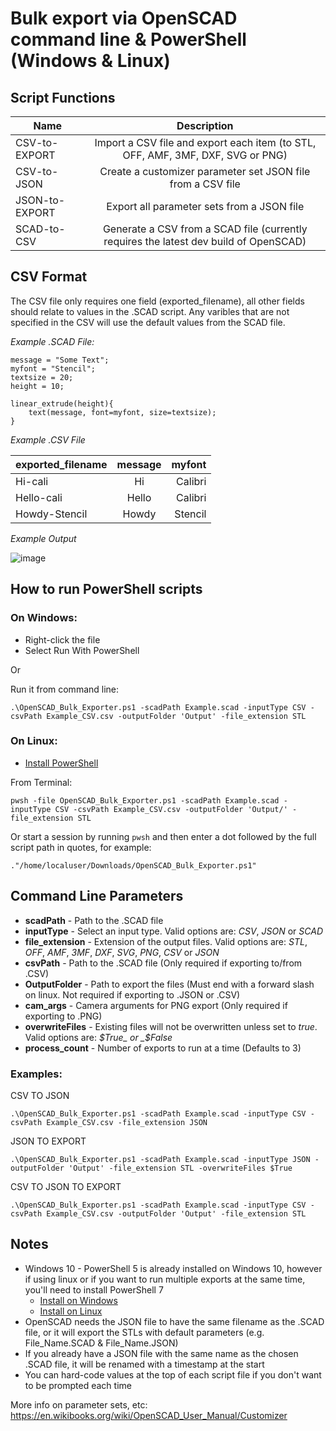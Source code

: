 # Bulk export via OpenSCAD command line & PowerShell (Windows & Linux)

## Script Functions

| Name          | Description                                                                            |
| --------------|:--------------------------------------------------------------------------------------:|
| CSV-to-EXPORT | Import a CSV file and export each item (to STL, OFF, AMF, 3MF, DXF, SVG or PNG)        |
| CSV-to-JSON   | Create a customizer parameter set JSON file from a CSV file                            |
| JSON-to-EXPORT| Export all parameter sets from a JSON file                                             |
| SCAD-to-CSV   | Generate a CSV from a SCAD file (currently requires the latest dev build of OpenSCAD)  |

## CSV Format

The CSV file only requires one field (exported_filename), all other fields should relate to values in the .SCAD script. Any varibles that are not specified in the CSV will use the default values from the SCAD file.

_Example .SCAD File:_

    message = "Some Text";
    myfont = "Stencil";
    textsize = 20;
    height = 10;

    linear_extrude(height){
        text(message, font=myfont, size=textsize);
    }

_Example .CSV File_

| exported_filename | message   | myfont  |
| ------------------|:---------:| -------:|
| Hi-cali           | Hi        | Calibri |
| Hello-cali        | Hello     | Calibri |
| Howdy-Stencil     | Howdy     | Stencil |

_Example Output_

![image](https://user-images.githubusercontent.com/50000826/140439376-16148446-163c-4ac3-9986-237b54ac9945.png)


## How to run PowerShell scripts

### On Windows:
* Right-click the file
* Select Run With PowerShell

Or

Run it from command line:

    .\OpenSCAD_Bulk_Exporter.ps1 -scadPath Example.scad -inputType CSV -csvPath Example_CSV.csv -outputFolder 'Output' -file_extension STL

### On Linux:
* [Install PowerShell](https://docs.microsoft.com/en-us/powershell/scripting/install/installing-powershell-on-linux?view=powershell-7.2)

From Terminal:

    pwsh -file OpenSCAD_Bulk_Exporter.ps1 -scadPath Example.scad -inputType CSV -csvPath Example_CSV.csv -outputFolder 'Output/' -file_extension STL

Or start a session by running ```pwsh``` and then enter a dot followed by the full script path in quotes, for example:

    ."/home/localuser/Downloads/OpenSCAD_Bulk_Exporter.ps1"

## Command Line Parameters

* __scadPath__ - Path to the .SCAD file
* __inputType__ - Select an input type. Valid options are: _CSV_, _JSON_ or _SCAD_
* __file_extension__ - Extension of the output files. Valid options are: _STL_, _OFF_, _AMF_, _3MF_, _DXF_, _SVG_, _PNG_, _CSV_ or _JSON_
* __csvPath__ - Path to the .SCAD file (Only required if exporting to/from .CSV)
* __OutputFolder__ - Path to export the files (Must end with a forward slash on linux. Not required if exporting to .JSON or .CSV)
* __cam_args__ - Camera arguments for PNG export (Only required if exporting to .PNG)
* __overwriteFiles__ - Existing files will not be overwritten unless set to _true_. Valid options are: _$True_ or _$False_
* __process_count__ - Number of exports to run at a time (Defaults to 3)

### Examples:

CSV TO JSON

    .\OpenSCAD_Bulk_Exporter.ps1 -scadPath Example.scad -inputType CSV -csvPath Example_CSV.csv -file_extension JSON

JSON TO EXPORT

    .\OpenSCAD_Bulk_Exporter.ps1 -scadPath Example.scad -inputType JSON -outputFolder 'Output' -file_extension STL -overwriteFiles $True

CSV TO JSON TO EXPORT

    .\OpenSCAD_Bulk_Exporter.ps1 -scadPath Example.scad -inputType CSV -csvPath Example_CSV.csv -outputFolder 'Output' -file_extension STL

## Notes

* Windows 10 - PowerShell 5 is already installed on Windows 10, however if using linux or if you want to run multiple exports at the same time, you'll need to install PowerShell 7
    * [Install on Windows](https://docs.microsoft.com/en-us/powershell/scripting/install/installing-powershell-on-windows?view=powershell-7.1#msi)
    * [Install on Linux](https://docs.microsoft.com/en-us/powershell/scripting/install/installing-powershell-on-linux?view=powershell-7.2)
* OpenSCAD needs the JSON file to have the same filename as the .SCAD file, or it will export the STLs with default parameters (e.g. File_Name.SCAD & File_Name.JSON)
* If you already have a JSON file with the same name as the chosen .SCAD file, it will be renamed with a timestamp at the start
* You can hard-code values at the top of each script file if you don't want to be prompted each time

More info on parameter sets, etc: https://en.wikibooks.org/wiki/OpenSCAD_User_Manual/Customizer
